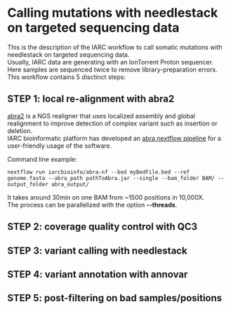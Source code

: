 # Calling mutations with needlestack on targeted sequencing data

This is the description of the IARC workflow to call somatic mutations with needlestack on targeted sequencing data.  
Usually, IARC data are generating with an IonTorrent Proton sequencer.  
Here samples are sequenced twice to remove library-preparation errors.  
This workflow contains 5 disctinct steps:

## STEP 1: local re-alignment with abra2

[abra2](https://github.com/mozack/abra2) is a NGS realigner that uses localized assembly and global realignment to improve detection of complex variant such as insertion or deletion.  
IARC bioinformatic platform has developed an [abra nextflow pipeline](https://github.com/IARCbioinfo/abra-nf) for a user-friendly usage of the software.

Command line example:

```
nextflow run iarcbioinfo/abra-nf --bed myBedFile.bed --ref genome.fasta --abra_path pathToAbra.jar --single --bam_folder BAM/ --output_folder abra_output/
```

It takes around 30min on one BAM from ~1500 positions in 10,000X.  
The process can be parallelized with the option __--threads__.

## STEP 2: coverage quality control with QC3

## STEP 3: variant calling with needlestack

## STEP 4: variant annotation with annovar

## STEP 5: post-filtering on bad samples/positions
